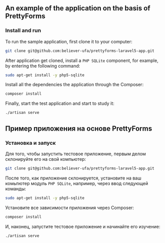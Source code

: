## An example of the application on the basis of PrettyForms

### Install and run

To run the sample application, first clone it to your computer:
```bash
git clone git@github.com:believer-ufa/prettyforms-laravel5-app.git
```

After application get cloned, install a `PHP SQLite` component, for example, by entering the following command:
```bash
sudo apt-get install -y php5-sqlite
```

Install all the dependencies the application through the Composer:
```bash
composer install
```

Finally, start the test application and start to study it:
```bash
./artisan serve
```


## Пример приложения на основе PrettyForms

### Установка и запуск

Для того, чтобы запустить тестовое приложение, первым делом склонируйте его на свой компьютер:
```bash
git clone git@github.com:believer-ufa/prettyforms-laravel5-app.git
```

После того, как приложение склонируется, установите на ваш комьпютер модуль `PHP SQLite`, например, через ввод следующей команды:
```bash
sudo apt-get install -y php5-sqlite
```

Установите все зависимости приложения через Composer:
```bash
composer install
```

И, наконец, запустите тестовое приложение и начинайте его изучение:
```bash
./artisan serve
```
